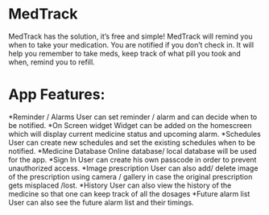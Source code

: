 # MedTrack
MedTrack has the solution, it’s free and simple! MedTrack will remind you when to take your medication. You are notified if you don’t check in. It will help you remember to take meds, keep track of what pill you took and when, remind you to refill.

# App Features:
*Reminder / Alarms
User can set reminder / alarm and can decide when to be notified.
*On Screen widget
Widget can be added on the homescreen which will display current medicine status and upcoming alarm.
*Schedules
User can create new schedules and set the existing schedules when to be notified.
*Medicine Database
Online database/ local database will be used for the app.
*Sign In
User can create his own passcode in order to prevent unauthorized access.
*Image prescription
User can also add/ delete image of the prescription using camera / gallery in case the original prescription gets misplaced /lost.
*History
User can also view the history of the medicine so that one can keep track of all the dosages
*Future alarm list
User can also see the future alarm list and their timings.
